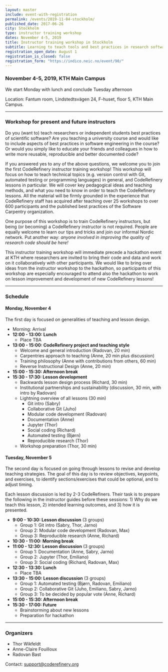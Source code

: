 ```yaml
---
layout: master
include: event-with-registration
permalink: /events/2019-11-04-stockholm/
published_date: 2017-06-26
city: Stockholm
type: instructor training workshop
dates: November 4-5, 2019
title: Instructor training workshop in Stockholm
subtitle: Learning to teach tools and best practices in research software development
registration_open_date: August 1
registration_is_closed: false
registration_form: "https://indico.neic.no/event/90/"
---
```


### November 4-5, 2019, KTH Main Campus

We start Monday with lunch and conclude Tuesday afternoon

Location: Fantum room, Lindstedtsvägen 24, F-huset, floor 5, KTH Main Campus.

---

### Workshop for present and future instructors

Do you (want to) teach researchers or independent students best
practices of scientific software?
Are you teaching a university course and would like to include
aspects of best practices in software engineering in the course?
Or would you simply like to educate your friends and colleagues in
how to write more reusable, reproducible and better documented code?

If you answered yes to any of the above questions, we welcome you to
join the first CodeRefinery instructor training workshop! This workshop
will focus on how to teach technical topics (e.g. version control with
Git, automated testing or programming languages) in general, and
CodeRefinery lessons in particular. We will cover key pedagogical ideas
and teaching methods, and what you need to know in order to teach the
CodeRefinery lessons. All the material will be firmly grounded in the
experience that CodeRefinery staff has acquired after teaching over 25
workshops to over 600 participants and the published best practices of
the Software Carpentry organization.

One purpose of this workshop is to train CodeRefinery instructors, but
being (or becoming) a CodeRefinery instructor is not required.  People
are equally welcome to learn our tips and tricks and join our informal
Nordic network.  Put another way: *anyone involved in improving the
quality of research code should be here!*

This instructor training workshop will immediate precede a hackathon
event at KTH where researchers are invited to bring their code and data
and work on it collaboratively with other participants.
We would like to bring over ideas from the instructor workshop to the
hackathon, so participants of this workshop are especially encouraged
to attend also the hackathon to work on lesson improvement and development
of new CodeRefinery lessons!

---

### Schedule

#### Monday, November 4

The first day is focused on generalities of teaching and lesson design.

- Morning: Arrival
- **12:00 - 13:00: Lunch**
  - Place TBA
- **13:00 - 15:00: CodeRefinery project and teaching style**
  - Welcome and general introduction (Radovan, 20 min)
  - Carpentries approach to teaching (Anne, 20 min plus discussion)
  - Training philosophy (Anne with contributions from others, 60 min)
  - Reverse Instructional Design (Anne, 20 min)
- **15:00 - 15:30: Afternoon break**
- **15:30 - 17:30: Lesson development**
  - Backwards lesson design process (Richard, 30 min)
  - Institutional partnerships and sustainability (discussion, 30 min, with intro by Radovan)
  - Lightning overview of all lessons (30 min)
    - Git intro (Sabry)
    - Collaborative Git (Juho)
    - Modular code development (Radovan)
    - Documentation (Anne)
    - Jupyter (Thor)
    - Social coding (Richard)
    - Automated testing (Bjørn)
    - Reproducible research (Thor)
  - Workshop preparation (Thor, 30 min)

#### Tuesday, November 5

The second day is focused on going through lessons to revise and develop teaching
strategies. The goal of this day is to review objectives, keypoints, and exercises,
to identify sections/exercises that could be optional, and to adjust timing.

Each lesson discussion is led by 2-3 CodeRefiners. Their task is to prepare
the following in the instructor guides before these sessions: 1) Why do we
teach this lesson, 2) intended learning outcomes, and 3) how it is presented.

- **9:00 - 10:30: Lesson discussion** (3 groups)
  - Group 1: Git intro (Sabry, Thor, Jarno)
  - Group 2: Modular code development (Radovan, Max)
  - Group 3: Reproducible research (Anne, Richard)
- **10:30 - 11:00: Morning break**
- **11:00 - 12:30: Lesson discussion** (3 groups)
  - Group 1: Documentation (Anne, Sabry, Jarno)
  - Group 2: Jupyter (Thor, Emiliano)
  - Group 3: Social coding (Richard, Radovan, Max)
- **12:30 - 13:30: Lunch**
  - Place TBA
- **13:30 - 15:00: Lesson discussion** (3 groups)
  - Group 1: Automated testing (Bjørn, Radovan, Emiliano)
  - Group 2: Collaborative Git (Juho, Emiliano, Sabry, Jarno)
  - Group 3: To be decided by popular vote (Anne, Richard)
- **15:00 - 15:30: Afternoon break**
- **15:30 - 17:00: Future**
  - Brainstorming about new lessons
  - Preparation for hackathon

---

### Organizers

- Thor Wikfeldt
- Anne-Claire Fouilloux
- Radovan Bast

Contact: support@coderefinery.org
